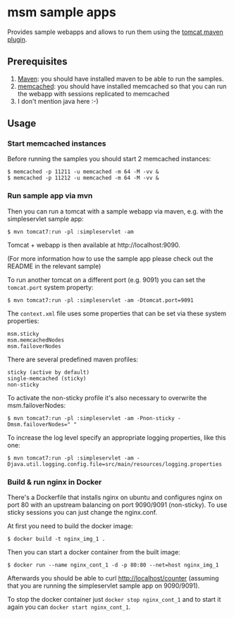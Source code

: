 # msm sample apps

Provides sample webapps and allows to run them using the [tomcat maven plugin](http://tomcat.apache.org/maven-plugin.html).

## Prerequisites
1. [Maven](http://maven.apache.org): you should have installed maven to be able to run the samples.
2. [memcached](http://memcached.org): you should have installed memcached so that you can run the webapp with sessions replicated to memcached
3. I don't mention java here :-)

## Usage

### Start memcached instances

Before running the samples you should start 2 memcached instances:

    $ memcached -p 11211 -u memcached -m 64 -M -vv &
    $ memcached -p 11212 -u memcached -m 64 -M -vv &

### Run sample app via mvn 

Then you can run a tomcat with a sample webapp via maven, e.g. with the simpleservlet sample app:

    $ mvn tomcat7:run -pl :simpleservlet -am

Tomcat + webapp is then available at http://localhost:9090.

(For more information how to use the sample app please check out the README in the relevant sample)

To run another tomcat on a different port (e.g. 9091) you can set the `tomcat.port` system property:

    $ mvn tomcat7:run -pl :simpleservlet -am -Dtomcat.port=9091

The `context.xml` file uses some properties that can be set via these system properties:

    msm.sticky
    msm.memcachedNodes
    msm.failoverNodes

There are several predefined maven profiles:

    sticky (active by default)
    single-memcached (sticky)
    non-sticky

To activate the non-sticky profile it's also necessary to overwrite the msm.failoverNodes:

    $ mvn tomcat7:run -pl :simpleservlet -am -Pnon-sticky -Dmsm.failoverNodes=" "

To increase the log level specify an appropriate logging properties, like this one:

    $ mvn tomcat7:run -pl :simpleservlet -am -Djava.util.logging.config.file=src/main/resources/logging.properties

### Build & run nginx in Docker

There's a Dockerfile that installs nginx on ubuntu and configures nginx on port 80 with an upstream balancing on port 9090/9091 (non-sticky).
To use sticky sessions you can just change the nginx.conf.

At first you need to build the docker image:

    $ docker build -t nginx_img_1 .

Then you can start a docker container from the built image:

    $ docker run --name nginx_cont_1 -d -p 80:80 --net=host nginx_img_1

Afterwards you should be able to curl [http://localhost/counter](http://localhost/counter) (assuming that you are running the simpleservlet sample app on 9090/9091).

To stop the docker container just `docker stop nginx_cont_1` and to start it again you can `docker start nginx_cont_1`.